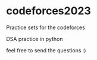 # codeforces2023
Practice sets  for the codeforces 

DSA practice in python 

feel free to send the questions :)
